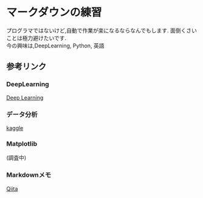 # マークダウンの練習   
プログラマではないけど,自動で作業が楽になるならなんでもします.
面倒くさいことは極力避けたいです.  
今の興味は,DeepLearning, Python, 英語

## 参考リンク

### DeepLearning
[Deep Learning](http://www.deeplearningbook.org/)

### データ分析
[kaggle](https://www.kaggle.com/)

### Matplotlib
(調査中)

### Markdownメモ  
[Qiita](https://qiita.com/oreo/items/82183bfbaac69971917f)
